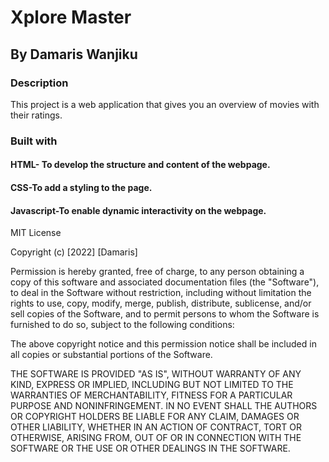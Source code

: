 # Xplore Master
## By Damaris Wanjiku
### Description
This project is a web application that gives you an overview of movies with their ratings.
### Built with
#### HTML- To develop the structure and content of the webpage.
#### CSS-To add a styling to the page.
#### Javascript-To enable dynamic interactivity on the webpage.
MIT License

Copyright (c) [2022] [Damaris]

Permission is hereby granted, free of charge, to any person obtaining a copy
of this software and associated documentation files (the "Software"), to deal
in the Software without restriction, including without limitation the rights
to use, copy, modify, merge, publish, distribute, sublicense, and/or sell
copies of the Software, and to permit persons to whom the Software is
furnished to do so, subject to the following conditions:

The above copyright notice and this permission notice shall be included in all
copies or substantial portions of the Software.

THE SOFTWARE IS PROVIDED "AS IS", WITHOUT WARRANTY OF ANY KIND, EXPRESS OR
IMPLIED, INCLUDING BUT NOT LIMITED TO THE WARRANTIES OF MERCHANTABILITY,
FITNESS FOR A PARTICULAR PURPOSE AND NONINFRINGEMENT. IN NO EVENT SHALL THE
AUTHORS OR COPYRIGHT HOLDERS BE LIABLE FOR ANY CLAIM, DAMAGES OR OTHER
LIABILITY, WHETHER IN AN ACTION OF CONTRACT, TORT OR OTHERWISE, ARISING FROM,
OUT OF OR IN CONNECTION WITH THE SOFTWARE OR THE USE OR OTHER DEALINGS IN THE
SOFTWARE.
